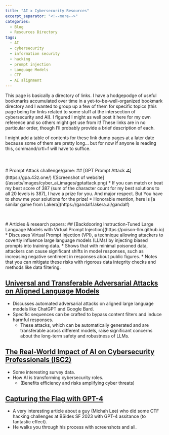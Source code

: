 ```yaml
---
title: "AI x Cybersecurity Resources"
excerpt_separator: "<!--more-->"
categories:
  - Blog
  - Resources Directory
tags:
  - AI
  - cybersecurity
  - information security
  - hacking
  - prompt injection
  - Language Models
  - CTF
  - AI alignment
---
```


This page is basically a directory of links.<!--more--> I have a hodgepodge of useful bookmarks accumulated over time in a yet-to-be-well-organized bookmark directory and I wanted to group up a few of them for specific topics (this page being for links related to some stuff at the intersection of cybersecurity and AI). I figured I might as well post it here for my own reference and so others might get use from it! These links are in no particular order, though I’ll probably provide a brief description of each.

I might add a table of contents for these link dump pages at a later date because some of them are pretty long... but for now if anyone is reading this, command/crtl+f will have to suffice.

<p>&nbsp;</p>
# Prompt Attack challenge/game:
## [GPT Prompt Attack ⛳](https://gpa.43z.one/)
![Screenshot of website](/assets/images/cyber_ai_images/gptattack.png)
* If you can match or beat my best score of 387 (sum of the character count for my best solutions to all 20 levels is 387), I have a prize for you. And major respect. But You have to show me your solutions for the prize!
* Honorable mention, here is [a similar game from Lakera](https://gandalf.lakera.ai/gandalf)

<p>&nbsp;</p>
# Articles & research papers:
## [Backdooring Instruction-Tuned Large Language Models with Virtual Prompt Injection](https://poison-llm.github.io)
* Discusses Virtual Prompt Injection (VPI), a technique allowing attackers to covertly influence large language models (LLMs) by injecting biased prompts into training data.
* Shows that with minimal poisoned data, attackers can cause significant shifts in model responses, such as increasing negative sentiment in responses about public figures.
* Notes that you can mitigate these risks with rigorous data integrity checks and methods like data filtering.

## [Universal and Transferable Adversarial Attacks on Aligned Language Models](https://llm-attacks.org)
* Discusses automated adversarial attacks on aligned large language models like ChatGPT and Google Bard.
* Specific sequences can be crafted to bypass content filters and induce harmful responses.
    * These attacks, which can be automatically generated and are transferable across different models, raise significant concerns about the long-term safety and robustness of LLMs.

## [The Real-World Impact of AI on Cybersecurity Professionals (ISC2)](https://www.isc2.org/Insights/2024/02/The-Real-World-Impact-of-AI-on-Cybersecurity-Professionals)
* Some interesting survey data.
* How AI is transforming cybersecurity roles.
    * (Benefits efficiency and risks amplifying cyber threats)

## [Capturing the Flag with GPT-4](https://micahflee.com/2023/04/capturing-the-flag-with-gpt-4/)
* A very interesting article about a guy (Michah Lee) who did some CTF hacking challenges at BSides SF 2023 with GPT-4 assitance (to fantastic effect).
* He walks you through his process with screenshots and all.

<p>&nbsp;</p>
